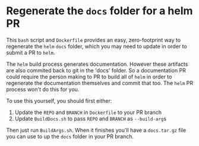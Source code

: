 # Regenerate the `docs` folder for a helm PR

This `bash` script and `Dockerfile` provides an easy, zero-footprint way to regenerate the `helm` `docs` folder,
which you may need to update in order to submit a PR to `helm`.

The `helm` build process generates documentation. However these artifacts are also commited back to git in the 'docs' folder.
So a documentation PR could require the person making to PR to build all of `helm` in order to regenerate the documentation
themselves and commit that too. The `helm` PR process won't do this for you.

To use this yourself, you should first either:
1. Update the `REPO` and `BRANCH` in `Dockerfile` to your PR branch
2. Update `BuildDocs.sh` to pass `REPO` and `BRANCH` as `--build-arg`s

Then just run `BuildArgs.sh`. When it finishes you'll have a `docs.tar.gz` file
you can use to up the `docs` folder in your PR branch.

